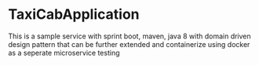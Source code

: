# TaxiCabApplication

This is a sample service with sprint boot, maven, java 8 with domain driven design pattern that can be further extended and containerize using docker as a seperate microservice
testing

